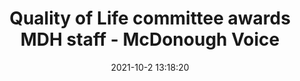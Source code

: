 ---
"title": "Quality of Life committee awards MDH staff - McDonough Voice"
"date": "2021-10-2 13:18:20"
"feed_name": "GOOGLENEWSCONSTRUCTION"
"feed_website": "https://news.google.com/search?q=construction%2Bincident&hl=en-US&gl=US&ceid=US:en"
"feed_rss": "https://news.google.com/rss/search?q=construction%2Bincident&hl=en-US&gl=US&ceid=US:en"
"link": "https://www.mcdonoughvoice.com/story/news/local/2021/10/02/quality-life-committee-awards-mdh-staff/5952053001/"
"source": "{'href': 'https://www.mcdonoughvoice.com', 'title': 'McDonough Voice'}"
"file": "_posts/2021-1-1-6a26a921ebc48c8137179b933e121679b2a03051.md"
"accident": "0"
"drilling": "0"
"dead": "0"
"injured": "0"
"arrested": "0"
"where": "unknown site"
"causes": "unknown"
"place": "unknown place"
---